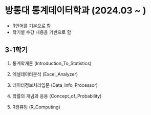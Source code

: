 # 방통대 통계데이터학과 (2024.03 ~ )
 - R언어를 기본으로 함
 - 학기별 수강 내용을 기반으로 함

## 3-1학기

1. 통계학개론 (Introduction_To_Statistics)

2. 엑셀데이터분석 (Excel_Analyzer)

3. 데이터정보처리입문 (Data_Info_Processor)

4. 학률의 개념과 응용 (Concept_of_Probability)

5. R컴퓨팅 (R_Computing)

